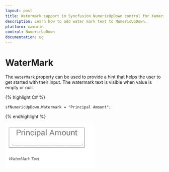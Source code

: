 ```yaml
---
layout: post
title: Watermark support in Syncfusion NumericUpDown control for Xamarin.Forms
description: Learn how to add water mark text to NumericUpDown.
platform: xamarin
control: NumericUpDown
documentation: ug
---
```

# WaterMark

The `WaterMark` property can be used to provide a hint that helps the user to get started with their input. The watermark text is visible when value is empty or null.

{% highlight C# %}

	sfNumericUpDown.Watermark = "Principal Amount";
	
{% endhighlight %}


![](images/WaterMark.png)
